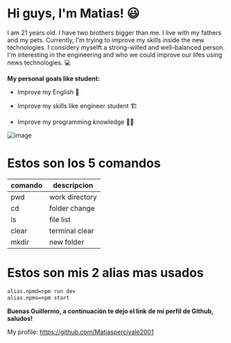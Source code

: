 # Hi guys, I'm Matias! 😃

I am 21 years old. I have two brothers bigger than me. I live with my fathers and my pets. Currently, I'm trying to improve my skills inside the new technologies.
I considery myselft a strong-willed and well-balanced person. I'm interesting in the engineering and who we could improve our lifes using news technologies. 💻

**My personal goals like student:**

- Improve my English 🏴󠁧󠁢󠁥󠁮󠁧󠁿
* Improve my skills like engineer student 🏗️
+ Improve my programming knowledge 👨‍💻


![image](https://user-images.githubusercontent.com/126214162/222607561-7fac0d4c-a950-485d-9162-487ee8bcba72.png)

# Estos son los 5 comandos 

| comando | descripcion |
|---------|-------------|
| pwd   | work directory|
| cd    | folder change |
| ls    | file list     |
| clear | terminal clear|
| mkdir | new folder    |

# Estos son mis 2 alias mas usados
```bash
alias.npmd=npm run dev
alias.npms=npm start
```

**Buenas Guillermo, a continuación te dejo el link de mi perfil de Github, saludos!**

My profile: https://github.com/Matiaspercivale2001
